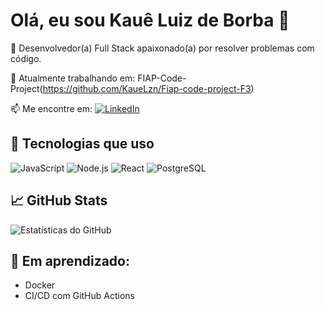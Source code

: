 # Olá, eu sou Kauê Luiz de Borba 👋

🎯 Desenvolvedor(a) Full Stack apaixonado(a) por resolver problemas com código.

💼 Atualmente trabalhando em: FIAP-Code-Project(https://github.com/KaueLzn/Fiap-code-project-F3)

📫 Me encontre em:
[![LinkedIn](https://img.shields.io/badge/-LinkedIn-0A66C2?style=flat&logo=linkedin&logoColor=white)](https://www.linkedin.com/in/kaue-luiz-de-borba/?trk=opento_sprofile_pfeditor)

## 🚀 Tecnologias que uso
![JavaScript](https://img.shields.io/badge/-JavaScript-F7DF1E?style=flat&logo=javascript&logoColor=black)
![Node.js](https://img.shields.io/badge/-Node.js-339933?style=flat&logo=node.js&logoColor=white)
![React](https://img.shields.io/badge/-React-61DAFB?style=flat&logo=react&logoColor=white)
![PostgreSQL](https://img.shields.io/badge/-PostgreSQL-336791?style=flat&logo=postgresql&logoColor=white)

## 📈 GitHub Stats
![Estatísticas do GitHub](https://github-readme-stats.vercel.app/api?username=KaueLzn&show_icons=true&theme=radical)

## 🧠 Em aprendizado:
- Docker
- CI/CD com GitHub Actions

